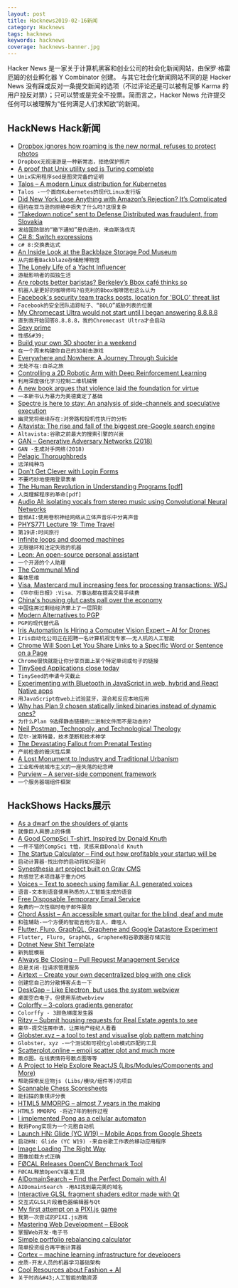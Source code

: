 ```yaml
---
layout: post
title: Hacknews2019-02-16新闻
category: Hacknews
tags: hacknews
keywords: hacknews
coverage: hacknews-banner.jpg
---
```


Hacker News 是一家关于计算机黑客和创业公司的社会化新闻网站，由保罗·格雷厄姆的创业孵化器 Y Combinator 创建。
与其它社会化新闻网站不同的是 Hacker News 没有踩或反对一条提交新闻的选项（不过评论还是可以被有足够 Karma 的用户投反对票）；只可以赞或是完全不投票。简而言之，Hacker News 允许提交任何可以被理解为“任何满足人们求知欲”的新闻。

## HackNews Hack新闻


- [Dropbox ignores how roaming is the new normal, refuses to protect photos](https://www.dropboxforum.com/t5/Dropbox/Enable-or-disable-the-camera-uploads-feature-in-roaming/idc-p/329040)
- `Dropbox无视漫游是一种新常态，拒绝保护照片`
- [A proof that Unix utility sed is Turing complete](https://catonmat.net/proof-that-sed-is-turing-complete)
- `Unix实用程序sed是图灵完备的证明`
- [Talos – A modern Linux distribution for Kubernetes](https://github.com/autonomy/talos)
- `Talos -一个面向Kubernetes的现代Linux发行版`
- [Did New York Lose Anything with Amazon’s Rejection? It’s Complicated](https://techcrunch.com/2019/02/14/did-new-york-lose-anything-with-amazons-rejection-its-complicated/)
- `纽约在亚马逊的拒绝中损失了什么吗?这很复杂`
- [“Takedown notice” sent to Defense Distributed was fraudulent, from Slovakia](https://arstechnica.com/tech-policy/2019/02/nj-ag-takedown-notice-that-led-to-new-gun-file-lawsuit-came-from-slovakia-not-us/)
- `发给国防部的“撤下通知”是伪造的，来自斯洛伐克`
- [C# 8: Switch expressions](https://alexatnet.com/cs8-switch-statement/)
- `c# 8:交换表达式`
- [An Inside Look at the Backblaze Storage Pod Museum](https://www.backblaze.com/blog/backblaze-storage-pod-museum/)
- `从内部看Backblaze存储舱博物馆`
- [The Lonely Life of a Yacht Influencer](https://melmagazine.com/en-us/story/the-lonely-life-of-a-yacht-influencer)
- `游艇影响者的孤独生活`
- [Are robots better baristas? Berkeley’s Bbox café thinks so](https://www.berkeleyside.com/2019/02/15/are-robots-better-baristas-berkeleys-bbox-cafe-thinks-so)
- `机器人是更好的咖啡师吗?伯克利的Bbox咖啡馆也这么认为`
- [Facebook&#39;s security team tracks posts, location for &#39;BOLO&#39; threat list](https://www.cnbc.com/2019/02/14/facebooks-security-team-tracks-posts-location-for-bolo-threat-list.html)
- `Facebook的安全团队追踪帖子、“BOLO”威胁列表的位置`
- [My Chromecast Ultra would not start until I began answering 8.8.8.8](https://mailarchive.ietf.org/arch/msg/dnsop/WCVv57IizUSjNb2RQNP84fBclI0)
- `直到我开始回答8.8.8.8，我的Chromecast Ultra才会启动`
- [Sexy prime](https://en.wikipedia.org/wiki/Sexy_prime)
- `性感&#39;`
- [Build your own 3D shooter in a weekend](https://github.com/ssloy/tinyraycaster)
- `在一个周末构建你自己的3D射击游戏`
- [Everywhere and Nowhere: A Journey Through Suicide](https://www.newyorker.com/magazine/2019/02/18/everywhere-and-nowhere-a-journey-through-suicide)
- `无处不在:自杀之旅`
- [Controlling a 2D Robotic Arm with Deep Reinforcement Learning](https://blog.floydhub.com/robotic-arm-control-deep-reinforcement-learning/)
- `利用深度强化学习控制二维机械臂`
- [A new book argues that violence laid the foundation for virtue](https://www.newyorker.com/books/under-review/did-capital-punishment-create-morality)
- `一本新书认为暴力为美德奠定了基础`
- [Spectre is here to stay: An analysis of side-channels and speculative execution](https://arxiv.org/abs/1902.05178)
- `幽灵党将继续存在:对旁路和投机性执行的分析`
- [Altavista: The rise and fall of the biggest pre-Google search engine](https://digital.com/about/altavista/)
- `Altavista:谷歌之前最大的搜索引擎的兴衰`
- [GAN – Generative Adversary Networks (2018)](https://medium.com/@jonathan_hui/gan-whats-generative-adversarial-networks-and-its-application-f39ed278ef09)
- `GAN -生成对手网络(2018)`
- [Pelagic Thoroughbreds](https://www.newcriterion.com/issues/2019/2/pelagic-thoroughbreds)
- `远洋纯种马`
- [Don’t Get Clever with Login Forms](http://bradfrost.com/blog/post/dont-get-clever-with-login-forms/)
- `不要巧妙地使用登录表单`
- [The Human Revolution in Understanding Programs [pdf]](http://drakon-editor.sourceforge.net/DRAKON.pdf)
- `人类理解程序的革命[pdf]`
- [Audio AI: isolating vocals from stereo music using Convolutional Neural Networks](https://towardsdatascience.com/audio-ai-isolating-vocals-from-stereo-music-using-convolutional-neural-networks-210532383785)
- `音频AI:使用卷积神经网络从立体声音乐中分离声音`
- [PHYS771 Lecture 19: Time Travel](https://www.scottaaronson.com/democritus/lec19.html)
- `第19讲:时间旅行`
- [Infinite loops and doomed machines](http://rachelbythebay.com/w/2019/02/13/loopy/)
- `无限循环和注定失败的机器`
- [Leon: An open-source personal assistant](https://github.com/leon-ai/leon)
- `一个开源的个人助理`
- [The Communal Mind](https://www.lrb.co.uk/v41/n04/patricia-lockwood/the-communal-mind)
- `集体思维`
- [Visa, Mastercard mull increasing fees for processing transactions: WSJ](https://www.reuters.com/article/us-paymentprocessors-fees/visa-mastercard-mull-increasing-fees-for-processing-transactions-wsj-idUSKCN1Q41ME)
- `《华尔街日报》:Visa、万事达都在提高交易手续费`
- [China&#39;s housing glut casts pall over the economy](https://asia.nikkei.com/Spotlight/Cover-Story/China-s-housing-glut-casts-pall-over-the-economy)
- `中国住房过剩给经济蒙上了一层阴影`
- [Modern Alternatives to PGP](https://blog.gtank.cc/modern-alternatives-to-pgp/)
- `PGP的现代替代品`
- [Iris Automation Is Hiring a Computer Vision Expert – AI for Drones](http://www.irisonboard.com/careers/)
- `Iris自动化公司正在招聘一名计算机视觉专家——无人机的人工智能`
- [Chrome Will Soon Let You Share Links to a Specific Word or Sentence on a Page](https://www.chromestory.com/2019/02/chrome-scroll-to-text/)
- `Chrome很快就能让你分享页面上某个特定单词或句子的链接`
- [TinySeed Applications close today](https://tinyseed.com/apply)
- `TinySeed的申请今天截止`
- [Experimenting with Bluetooth in JavaScript in web, hybrid and React Native apps](https://www.voorhoede.nl/en/blog/bluetooth-anywhere/)
- `用JavaScript在web上试验蓝牙，混合和反应本地应用`
- [Why has Plan 9 chosen statically linked binaries instead of dynamic ones?](https://9p.io/wiki/plan9/why_static/index.html)
- `为什么Plan 9选择静态链接的二进制文件而不是动态的?`
- [Neil Postman, Technopoly, and Technological Theology](https://thefrailestthing.com/2011/07/25/neil-postman-technopoly-and-technological-theology/)
- `尼尔·波斯特曼，技术垄断和技术神学`
- [The Devastating Fallout from Prenatal Testing](http://churchlife.nd.edu/2019/02/15/the-devastating-fallout-from-prenatal-testing/)
- `产前检查的毁灭性后果`
- [A Lost Monument to Industry and Traditional Urbanism](https://www.theamericanconservative.com/urbs/a-lost-monument-to-industry-and-traditional-urbanism/)
- `工业和传统城市主义的一座失落的纪念碑`
- [Purview – A server-side component framework](https://github.com/karthikv/purview)
- `一个服务器端组件框架`


## HackShows Hacks展示

- [ As a dwarf on the shoulders of giants](http://lambdaway.free.fr/lambdaspeech/?view=factory_201902_paper)
- `就像巨人肩膀上的侏儒`
- [ A Good CompSci T-shirt, Inspired by Donald Knuth](https://agoodcstshirt.com)
- `一件不错的CompSci t恤，灵感来自Donald Knuth`
- [ The Startup Calculator – Find out how profitable your startup will be](https://startupcalculator.co/)
- `启动计算器-找出你的启动将如何盈利`
- [ Synesthesia art project built on Grav CMS](http://testfixture.presteign.com)
- `共感觉艺术项目基于重力CMS`
- [ Voices – Text to speech using familiar A.I. generated voices](https://voice.headliner.app/)
- `语音-文本到语音使用熟悉的人工智能生成的语音`
- [ Free Disposable Temporary Email Service](https://rainmail.xyz/)
- `免费的一次性临时电子邮件服务`
- [ Chord Assist – An accessible smart guitar for the blind, deaf and mute](https://www.chordassist.com/)
- `和弦辅助-一个方便的智能吉他为盲人，聋哑人`
- [ Flutter, Fluro, GraphQL, Graphene and Google Datastore Experiment](https://github.com/renancaraujo/warmachines)
- `Flutter, Fluro, GraphQL, Graphene和谷歌数据存储实验`
- [ Dotnet New Shit Template](https://github.com/lusocoding/dotnet-newshit)
- `新狗屁模板`
- [ Always Be Closing – Pull Request Management Service](https://www.thoughtdealership.com/post/beta-testers-wanted)
- `总是关闭-拉请求管理服务`
- [ Airtext – Create your own decentralized blog with one click](https://airtext.xyz)
- `创建您自己的分散博客点击一下`
- [ DeskGap – Like Electron, but uses the system webview](https://deskgap.com/)
- `桌面空白电子，但使用系统webview`
- [ Colorffy – 3-colors gradients generator](https://www.colorffy.com/generator/mgradients)
- `Colorffy - 3颜色梯度发生器`
- [ Ritzy – Submit housing requests for Real Estate agents to see](https://ritzy.app)
- `豪华-提交住房申请，让房地产经纪人看看`
- [ Globster.xyz – a tool to test and visualise glob pattern matching](https://globster.xyz/)
- `Globster。xyz -一个测试和可视化glob模式匹配的工具`
- [ Scatterplot.online – emoji scatter plot and much more](https://scatterplot.online/)
- `散点图。在线表情符号散点图等等`
- [ A Project to Help Explore ReactJS (Libs/Modules/Components and More)](https://react.explore-tech.org/)
- `帮助探索反应物js (Libs/模块/组件等)的项目`
- [ Scannable Chess Scoresheets](https://www.reinechess.com/)
- `能扫描的象棋评分表`
- [ HTML5 MMORPG – almost 7 years in the making](https://data.mo.ee/index2.html?hackernews=1)
- `HTML5 MMORPG -将近7年的制作过程`
- [ I implemented Pong as a cellular automaton](https://ericu.github.io/CellCulTuring/)
- `我将Pong实现为一个元胞自动机`
- [Launch HN: Glide (YC W19) – Mobile Apps from Google Sheets](https://news.ycombinator.com/item?id=19163081)
- `启动HN: Glide (YC W19) -来自谷歌工作表的移动应用程序`
- [ Image Loading The Right Way](https://github.com/lucagez/tattica)
- `图像加载方式正确`
- [ FØCAL Releases OpenCV Benchmark Tool](https://app.f0cal.com/benchmarks)
- `FØCAL释放OpenCV基准工具`
- [ AIDomainSearch – Find the Perfect Domain with AI](https://aidomainsearch.com/?)
- `AIDomainSearch -用AI找到最完美的域名`
- [ Interactive GLSL fragment shaders editor made with Qt](https://github.com/VladimirMakeev/ShaderWorkshop)
- `交互式GLSL片段着色器编辑器与Qt`
- [ My first attempt on a PIXI.js game](https://clouder420.github.io/bubblels/)
- `我第一次尝试的PIXI.js游戏`
- [ Mastering Web Development – EBook](https://masteringwebdev.com)
- `掌握Web开发-电子书`
- [ Simple portfolio rebalancing calculator](https://rebalance.moneymonkeylabs.com)
- `简单投资组合再平衡计算器`
- [ Cortex – machine learning infrastructure for developers](https://github.com/cortexlabs/cortex)
- `皮质-开发人员的机器学习基础架构`
- [ Cool Resources about Fashion &#43; AI](https://github.com/lzhbrian/Cool-Fashion-Papers)
- `关于时尚&#43;人工智能的酷资源`


